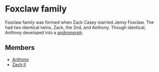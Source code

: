 # Foxclaw family

Foxclaw family was formed when Zack Casey married Jenny Foxclaw. The had two identical twins, Zack, the 2nd, and Anthony. Though identical, Anthony developed into a [andromorph](./../../../universe/andromorph.md).

## Members

- [Anthony](./anthony.md)
- [Zach II](./zack_2nd.md)